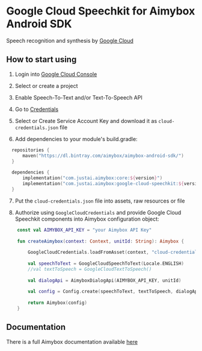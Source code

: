 


# Google Cloud Speechkit for Aimybox Android SDK

Speech recognition and synthesis by [Google Cloud](https://cloud.google.com/products/)

## How to start using

1. Login into [Google Cloud Console](https://console.cloud.google.com)

2. Select or create a project

3. Enable Speech-To-Text and/or Text-To-Speech API

4. Go to [Credentials](https://console.cloud.google.com/apis/credentials)

5. Select or Create Service Account Key and download it as `cloud-credentials.json` file

6. Add dependencies to your module's build.gradle:
```kotlin
  repositories {
      maven("https://dl.bintray.com/aimybox/aimybox-android-sdk/")
  }
  
  dependencies {
      implementation("com.justai.aimybox:core:${version}")
      implementation("com.justai.aimybox:google-cloud-speechkit:${version}")
  }
```

7. Put the `cloud-credentials.json` file into assets, raw resources or file

8. Authorize using `GoogleCloudCredentials` and provide Google Cloud Speechkit components into Aimybox configuration object:
```kotlin
    const val AIMYBOX_API_KEY = "your Aimybox API Key"
    
    fun createAimybox(context: Context, unitId: String): Aimybox {
    
        GoogleCloudCredentials.loadFromAsset(context, "cloud-credentials.json")
    
        val speechToText = GoogleCloudSpeechToText(Locale.ENGLISH)
        //val textToSpeech = GoogleCloudTextToSpeech()
        
        val dialogApi = AimyboxDialogApi(AIMYBOX_API_KEY, unitId)
        
        val config = Config.create(speechToText, textToSpeech, dialogApi)
    
        return Aimybox(config)
    }
```

## Documentation

There is a full Aimybox documentation available [here](https://help.aimybox.com)
